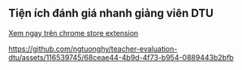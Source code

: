 
## Tiện ích đánh giá nhanh giảng viên DTU 
   [Xem ngay trên chrome store extension](https://chromewebstore.google.com/detail/cjdehokiceofnofkeelodgijlgjeimak)

https://github.com/ngtuonghy/teacher-evaluation-dtu/assets/116539745/68ceae44-4b9d-4f73-b954-0889443b2bfb
